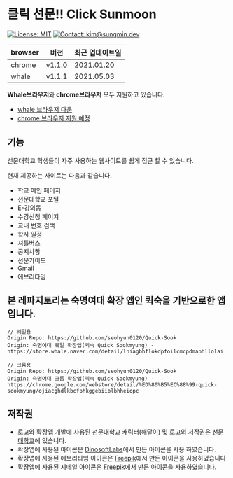 # 클릭 선문!! Click Sunmoon

[![License: MIT](https://img.shields.io/badge/License-MIT-yellow.svg)](https://opensource.org/licenses/MIT)
[![Contact: kim@sungmin.dev](https://img.shields.io/badge/Contact-kim%40sungmin.dev-green)](mailto:kim@sungmin.dev)

| browser | 버전   | 최근 업데이트일 |
| ------- | ------ | --------------- |
| chrome  | v1.1.0 | 2021.01.20      |
| whale   | v1.1.1 | 2021.05.03      |

**Whale브라우저**와 **chrome브라우저** 모두 지원하고 있습니다.

- [whale 브라우저 다운](https://store.whale.naver.com/detail/bjapjlbonnlnaeamlfoimpmcllcjkpdo)
- [chrome 브라우저 지원 예정]()

## 기능

선문대학교 학생들이 자주 사용하는 웹사이트를 쉽게 접근 할 수 있습니다.

현재 제공하는 사이트는 다음과 같습니다.
- 학교 메인 페이지
- 선문대학교 포털
- E-강의동
- 수강신청 페이지
- 교내 번호 검색
- 학사 일정
- 셔틀버스
- 공지사항
- 선문가이드
- Gmail
- 에브리타임

## 본 레파지토리는 숙명여대 확장 앱인 **퀵숙**을 기반으로한 앱입니다.
```
// 웨일용
Origin Repo: https://github.com/seohyun0120/Quick-Sook
Origin: 숙명여대 웨일 확장앱(퀵숙 Quick Sookmyung) - https://store.whale.naver.com/detail/lniagbhflokdpfoilcmcpdmaphllolai

// 크롬용
Origin Repo: https://github.com/seohyun0120/Quick-Sook
Origin: 숙명여대 크롬 확장앱(퀵숙 Quick Sookmyung) - https://chrome.google.com/webstore/detail/%ED%80%B5%EC%88%99-quick-sookmyung/ojiacghdlkbcfphkggebiiblbhheiopc
```

## 저작권
  - 로고와 확장앱 개발에 사용된 선문대학교 캐릭터(해달이) 및 로고의 저작권은 [선문대학교](https://www.sunmoon.ac.kr)에 있습니다.
  - 확장앱에 사용된 아이콘은 [DinosoftLabs](https://www.flaticon.com/packs/school-and-education-41?word=school&k=1611137756788)에서 만든 아이콘을 사용 하였습니다.
  - 확장앱에 사용된 에브리타임 아이콘은 [Freepik](https://www.flaticon.com/kr/packs/finances-and-trade/2)에서 만든 아이콘을 사용하였습니다
  - 확장앱에 사용된 지메일 아이콘은 [Freepik](https://www.flaticon.com/kr/free-icon/gmail_281752?related_id=281769&origin=search)에서 만든 아이콘을 사용하였습니다.